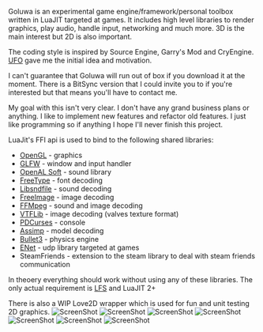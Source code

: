 Goluwa is an experimental game engine/framework/personal toolbox written in LuaJIT targeted at games. It includes high level libraries to render graphics, play audio, handle input, networking and much more. 3D is the main interest but 2D is also important.

The coding style is inspired by Source Engine, Garry's Mod and CryEngine. [UFO](https://github.com/malkia/ufo) gave me the initial idea and motivation.

I can't guarantee that Goluwa will run out of box if you download it at the moment. There is a BitSync version that I could invite you to if you're interested but that means you'll have to contact me.

My goal with this isn't very clear. I don't have any grand business plans or anything. I like to implement new features and refactor old features. I just like programming so if anything I hope I'll never finish this project.

LuaJit's FFI api is used to bind to the following shared libraries:

* [OpenGL](http://www.opengl.org/) - graphics
* [GLFW](https://github.com/glfw/glfw) - window and input handler
* [OpenAL Soft](http://kcat.strangesoft.net/openal.html) - sound library
* [FreeType](http://www.freetype.org/) - font decoding
* [Libsndfile](http://www.mega-nerd.com/libsndfile/) - sound decoding
* [FreeImage](http://freeimage.sourceforge.net/) - image decoding
* [FFMpeg](http://ffmpeg.org/) - sound and image decoding
* [VTFLib](https://github.com/panzi/VTFLib) - image decoding (valves texture format)
* [PDCurses](http://www.projectpluto.com/win32a.htm) - console
* [Assimp](https://github.com/assimp/assimp) - model decoding
* [Bullet3](https://github.com/bulletphysics/bullet3) - physics engine
* [ENet](https://github.com/lsalzman/enet) - udp library targeted at games
* SteamFriends - extension to the steam library to deal with steam friends communication

In theoery everything should work without using any of these libraries. The only actual requirement is [LFS](https://github.com/keplerproject/luafilesystem) and LuaJIT 2+

There is also a WIP Love2D wrapper which is used for fun and unit testing 2D graphics.
![ScreenShot](https://dl.dropboxusercontent.com/u/244444/ShareX/2014-08/2014-08-16_01-53-14.jpg)
![ScreenShot](https://dl.dropboxusercontent.com/u/244444/ShareX/2014-06/2014-06-02_16-00-59.png)
![ScreenShot](https://dl.dropboxusercontent.com/u/244444/ShareX/2014-06/2014-06-04_17-21-33.png)
![ScreenShot](https://dl.dropbox.com/u/244444/ShareX/2014-05/2014-05-02_04-19-30.png)
![ScreenShot](https://dl.dropbox.com/u/244444/ShareX/2014-05/2014-05-02_04-20-26.png)
![ScreenShot](https://dl.dropbox.com/u/244444/ShareX/2014-05/2014-05-02_04-21-03.png)
![ScreenShot](https://dl.dropbox.com/u/244444/ShareX/2014-05/2014-05-02_04-28-32.png)
